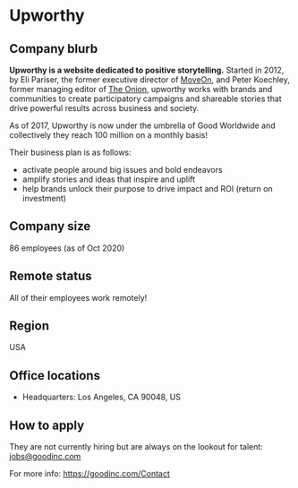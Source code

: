 # Upworthy

## Company blurb

**Upworthy is a website dedicated to positive storytelling.** Started in 2012, by Eli Pariser, the former executive director of [MoveOn](https://front.moveon.org/), and Peter Koechley, former managing editor of [The Onion](https://www.theonion.com/), upworthy works with brands and communities to create participatory campaigns and shareable stories that drive powerful results across business and society. 

As of 2017, Upworthy is now under the umbrella of Good Worldwide and collectively they reach 100 million on a monthly basis!

Their business plan is as follows:
- activate people around big issues and bold endeavors
- amplify stories and ideas that inspire and uplift
- help brands unlock their purpose to drive impact and ROI (return on investment)

## Company size

86 employees (as of Oct 2020)

## Remote status

All of their employees work remotely!

## Region

USA

## Office locations

- Headquarters: Los Angeles, CA 90048, US

## How to apply

They are not currently hiring but are always on the lookout for talent: jobs@goodinc.com

For more info: https://goodinc.com/Contact